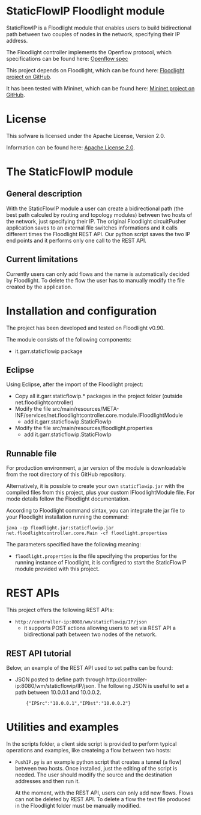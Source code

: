 StaticFlowIP Floodlight module
====================================================

StaticFlowIP is a Floodlight module that enables users to build bidirectional path between two couples of nodes
in the network, specifying their IP address.

The Floodlight controller implements the Openflow protocol, which specifications can be found here:
 [Openflow spec](http://www.openflow.org/documents/openflow-spec-v1.0.0.pdf)

This project depends on Floodlight, which can be found here:
 [Floodlight project on GitHub](https://github.com/floodlight/floodlight).

It has been tested with Mininet, which can be found here:
 [Mininet project on GitHub](https://github.com/mininet/mininet).


License
=======

This sofware is licensed under the Apache License, Version 2.0.

Information can be found here:
 [Apache License 2.0](http://www.apache.org/licenses/LICENSE-2.0).


The StaticFlowIP module
=======================

General description
-------------------

With the StaticFlowIP module a user can create a bidirectional path (the best path calculed by routing and topology
modules) between two hosts of the network, just specifying their IP. The original Floodlight circuitPusher application
saves to an external file switches informations and it calls different times the Floodlight REST API. Our python script
saves the two IP end points and it performs only one call to the REST API.

Current limitations
-------------------
Currently users can only add flows and the name is automatically decided by Floodlight. To delete the flow the user has
to manually modify the file created by the application.


Installation and configuration
==============================

The project has been developed and tested on Floodlight v0.90.

The module consists of the following components:
  * it.garr.staticflowip package

Eclipse
-------

Using Eclipse, after the import of the Floodlight project:
  * Copy all it.garr.staticflowip.* packages in the project folder (outside net.floodlightcontroller)
  * Modify the file src/main/resources/META-INF/services/net.floodlightcontroller.core.module.IFloodlightModule
      + add it.garr.staticflowip.StaticFlowIp
  * Modify the file src/main/resources/floodlight.properties
      + add it.garr.staticflowip.StaticFlowIp

Runnable file
-------------

For production environment, a jar version of the module is downloadable from the root directory of this
GitHub repository.

Alternatively, it is possible to create your own ``staticflowip.jar`` with the compiled files from this project, plus
your custom IFloodlightModule file. For mode details follow the Floodlight documentation.

According to Floodlight command sintax, you can integrate the jar file to your Floodlight installation running the
command:
```
java -cp floodlight.jar:staticflowip.jar net.floodlightcontroller.core.Main -cf floodlight.properties
```

The parameters specified have the following meaning:
 * ``floodlight.properties`` is the file specifying the properties for the running instance of Floodlight,
   it is configred to start the StaticFlowIP module provided with this project.


REST APIs
=========

This project offers the following REST APIs:

 * ``http://controller-ip:8080/wm/staticflowip/IP/json``
     + it supports POST actions allowing users to set via REST API a bidirectional path between two nodes of the
       network.

REST API tutorial
---------------------

Below, an example of the REST API used to set paths can be found:

 * JSON posted to define path through http://controller-ip:8080/wm/staticflowip/IP/json. The following JSON is useful
   to set a path between 10.0.0.1 and 10.0.0.2.
   ```
       {"IPSrc":"10.0.0.1","IPDst":"10.0.0.2"}
   ```


Utilities and examples
======================

In the scripts folder, a client side script is provided to perform typical operations and examples, like createing
a flow between two hosts:

 * ``PushIP.py`` is an example python script that creates a tunnel (a flow) between two hosts. Once installed, just
   the editing of the script is needed. The user should modify the source and the destination addresses and then
   run it.

   At the moment, with the REST API, users can only add new flows. Flows can not be deleted by REST API.
   To delete a flow the text file produced in the Floodlight folder must be manually modified.
